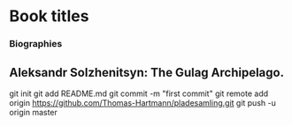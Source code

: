 # Book titles
### Biographies
Aleksandr Solzhenitsyn: The Gulag Archipelago.
- 



git init
git add README.md
git commit -m "first commit"
git remote add origin https://github.com/Thomas-Hartmann/pladesamling.git
git push -u origin master